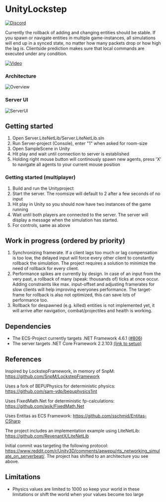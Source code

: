 # UnityLockstep

[![Discord](https://img.shields.io/discord/413156098993029120.svg)](https://discord.gg/F9hJhcX) 


Currently the rollback of adding and changing entities should be stable. If you spawn or navigate entities in multiple game-instances, all simulations will end up in a synced state, no matter how many packets drop or how high the lag is. Clientside prediction makes sure that local commands are executed under any condition.

[![Video](http://img.youtube.com/vi/fDrSTzMjxbQ/0.jpg)](https://youtu.be/fDrSTzMjxbQ "UnityLockstep")

### Architecture
![Overview](/Docs/Overview.svg "Overview")

### Server UI 
![ServerUI](https://i.imgur.com/b7D7J2X.png)

## Getting started

1. Open Server.LiteNetLib/Server.LiteNetLib.sln
2. Run Server-project (Console), enter "1" when asked for room-size
3. Open SampleScene in Unity
4. Hit play and wait until connection to server is established
5. Holding right mouse button will continously spawn new agents, press 'X' to navigate all agents to your current mouse position
   
### Getting started (multiplayer)
1. Build and run the Unityproject
2. Start the server. The roomsize will default to 2 after a few seconds of no input
3. Hit play in Unity so you should now have two instances of the game running
4. Wait until both players are connected to the server. The server will display a message when the simulation has started.
5. For controls, same as above

## Work in progress (ordered by priority)
1. Synchronizing framerate. If a client lags too much or lag compensation is too low, the delayed input will force every other client to constantly rollback the simulation. The project requires a solution to minimize the need of rollback for every client.
1. Performance spikes are currently by design. In case of an input from the very past, a rollback of many (speak: thousands of) ticks at once occur. Adding constraints like max. input-offset and adjusting framerates for slow clients will help improving everyones performance. The target-frame for rollback is also not optimized, this can save lots of performance too.
1. Rollback for despawned (e.g. killed) entities is not implemented yet, it will arrive after navigation, combat/projectiles and health is working.

## Dependencies

- The ECS-Project currently targets .NET Framework 4.6.1 ([#806](https://github.com/sschmid/Entitas-CSharp/issues/806#issuecomment-429578569))
- The server targets .NET Core Framework 2.2.103 [(link to setup)](https://dotnet.microsoft.com/download/thank-you/dotnet-sdk-2.2.103-windows-x64-installer)

## References

Inspired by LockstepFramework, in memory of SnpM:
<https://github.com/SnpM/LockstepFramework>

Uses a fork of BEPUPhysics for deterministic physics:
<https://github.com/sam-vdp/bepuphysics1int>

Uses FixedMath.Net for deterministic fp-calculations:
<https://github.com/asik/FixedMath.Net>

Uses Entitas as ECS Framework:
<https://github.com/sschmid/Entitas-CSharp>

The project includes an implementation example using LiteNetLib:
<https://github.com/RevenantX/LiteNetLib>

Initial commit was targeting the following protocol: https://www.reddit.com/r/Unity3D/comments/aewepu/rts_networking_simulate_on_serverbeat/.  The project has shifted to an architecture you see above.

## Limitations

- Physics values are limited to 1000 so keep your world in these limitations or shift the world when your values become too large
